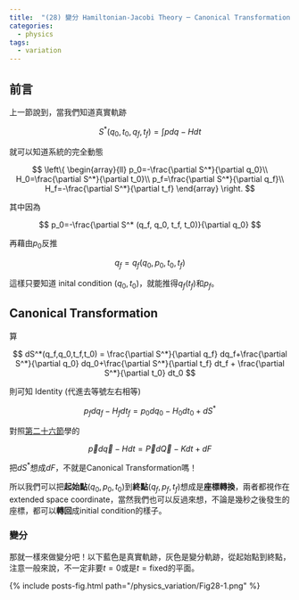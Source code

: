 ```yaml
---
title:  "(28) 變分 Hamiltonian-Jacobi Theory ─ Canonical Transformations，起始和終點座標轉換"
categories:
  - physics
tags:
  - variation
---
```


## 前言

上一節說到，當我們知道真實軌跡

$$
S^*(q_0,t_0,q_f,t_f)=\int p dq-Hdt
$$

就可以知道系統的完全動態


$$
\left\{
\begin{array}{ll}
    p_0=-\frac{\partial S^*}{\partial q_0}\\
    H_0=\frac{\partial S^*}{\partial t_0}\\
    p_f=\frac{\partial S^*}{\partial q_f}\\
    H_f=-\frac{\partial S^*}{\partial t_f}
\end{array}
\right.
$$

其中因為

$$
p_0=-\frac{\partial S^* (q_f, q_0, t_f, t_0)}{\partial q_0}
$$

再藉由$p_0$反推

$$
q_f=q_f(q_0,p_0,t_0,t_f)
$$


這樣只要知道 inital condition $(q_0, t_0)$，就能推得$q_f(t_f)$和$p_f$。


## Canonical Transformation

算

$$
dS^*(q_f,q_0,t_f,t_0) = \frac{\partial S^*}{\partial q_f} dq_f+\frac{\partial S^*}{\partial q_0} dq_0+\frac{\partial S^*}{\partial t_f} dt_f + \frac{\partial S^*}{\partial t_0} dt_0
$$

則可知 Identity (代進去等號左右相等)

$$
p_fdq_f-H_fdt_f=p_0dq_0-H_0dt_0+dS^*
$$


對照[第二十六節](variation-5-001)學的

$$
\vec{p}d\vec{q}-Hdt=\vec{P}d\vec{Q}-Kdt+dF
$$


把$dS^*$想成$dF$，不就是Canonical Transformation嗎！




所以我們可以把**起始點**$(q_0,p_0,t_0)$到**終點**$(q_f,p_f,t_f)$想成是**座標轉換**，兩者都視作在extended space coordinate，當然我們也可以反過來想，不論是幾秒之後發生的座標，都可以**轉回**成initial condition的樣子。



### 變分


那就一樣來做變分吧！以下藍色是真實軌跡，灰色是變分軌跡，從起始點到終點，注意一般來說，不一定非要$t=0$或是$t=\text{fixed}$的平面。

{% include posts-fig.html path="/physics_variation/Fig28-1.png" %}

